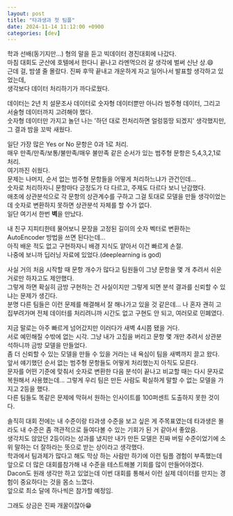 ```yaml
---
layout: post
title: "타과생과 첫 팀플"
date: 2024-11-14 11:12:00 +0900
categories: [dev]
---
```


학과 선배(동기지만...) 형의 말을 듣고 빅데이터 경진대회에 나갔다.  
마침 대회도 군산에 호텔에서 한다니 끝나고 라멘먹으러 갈 생각에 벌써 신난 상.😄  
근데 걸, 밤샐 줄 몰랐다. 진짜 후딱 끝내고 개운하게 자고 일어나서 발표할 생각하고 있었는데,  
생각보다 데이터 처리하기가 까다로웠다.  

데이터는 2년 치 설문조사 데이터로 숫자형 데이터뿐만 아니라 범주형 데이터, 그리고 서술형 데이터까지 고려해야 했다.  
숫자형 데이터만 가지고 놀던 나는 '하던 대로 전처리하면 얼렁뚱땅 되겠지' 생각했지만, 그 결과 밤을 꼬박 새웠다.  

일단 가장 많은 Yes or No 문항은 0과 1로 처리.  
매우 만족/만족/보통/불만족/매우 불만족 같은 순서가 있는 범주형 문항은 5,4,3,2,1로 처리.  
여기까진 쉬웠다.  
문제는 나머지, 순서 없는 범주형 문항들을 어떻게 처리하느냐가 관건인데...  
숫자로 처리하자니 문항마다 긍정도가 다 다르고, 주제도 다르다 보니 난감했다.  
애초에 상관분석으로 각 문항의 상관계수를 구하고 그걸 토대로 모델을 만들 생각이었는데 숫자로 변환하지 못하면 상관분석 자체를 할 수가 없다.  
일단 여기서 한번 **벽**을 만났다.  

내 친구 지피티한테 물어보니 문장을 고정된 길이의 숫자 벡터로 변환하는 AutoEncoder 방법을 쓰면 된다는데...  
아직 배운 적도 없고 구현하자니 배경 지식도 얕아서 이건 빠르게 손절.  
나중에 보니까 딥러닝 자료에 있었다.(deeplearning is god)  
  
사실 거의 처음 시작할 때 문항 개수가 많다고 팀원들이 그냥 문항을 몇 개 추려서 쉬운 거로만 하자고도 제안했다.  
그렇게 하면 확실히 금방 구현하는 건 사실이지만 그렇게 되면 분석 결과를 신뢰할 수 있냐는 문제가 생긴다.  
분명 다른 팀들은 이런 문제를 해결해서 잘 해나가고 있을 것 같은데... 
나 혼자 괜히 고집부려가며 전체 데이터를 처리려니까 시간도 없고 구현도 안 되고, 여러모로 민폐였다.  

지금 말로는 아주 빠르게 넘어갔지만 이러다가 새벽 4시쯤 됐을 거다.  
서로 예민해질 수밖에 없는 시각. 그냥 내가 고집을 버리고 문항 몇 개만 추려서 상관분석하니까 금방 모델을 만들었다.  
좀 더 신뢰할 수 있는 모델을 만들 수 있을 거라는 내 욕심이 팀을 새벽까지 끌고 왔다.  
앞서 얘기했던 순서 없는 범주형 문항들도 어떻게 처리했는지 아직도 모른다.  
문자를 어떤 기준에 맞춰서 숫자로 변환한 다음 분석이 끝나고 비교할 때는 다시 문자로 복원해서 사용했는데...
그렇게 우리 팀은 만든 사람도 확실하게 말할 수 없는 모델을 가지고 2등을 했다.  
다른 팀들도 똑같은 문제에 막혀서 원하는 인사이트를 100퍼센트 도출하지 못한 것이다.  

솔직히 대회 전에는 내 수준이랑 타과생 수준을 보고 싶은 게 주목표였는데 타과생은 몰라도 내 수준은 좀 객관적으로 들여다볼 수 있는 기회가 된 거 같아서 좋았음.  
생각치도 않았던 2등이라는 성과를 냈지만 내가 만든 모델은 진짜 버릴 수준이었기에 소위 말하는 더 잘하라는 뜻으로 받는 상이라고 생각했다.  
학과에서 팀과제가 많다고 해도 막상 하는 사람만 하기에 이런 팀플 경험이 부족했는데 앞으로 더 많은 대회를참가해 내 수준을 테스트해볼 기회를 많이 만들어야겠다.  
Dacon도 원래 생각만 하고 있었는데 이번 대회를 통해서 이런 실제 데이터를 만지는 경험이 중요하다는 것을 몸소 느꼈다.  
앞으로 최소 달에 하나씩은 참가할 예정임.  



그래도 상금은 진짜 개꿀이잖아😁
